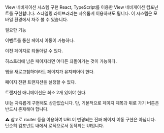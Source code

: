 View 네비게이션 시스템 구현
React, TypeScript를 이용한 View 네비게이션 컴포넌트를 구현합니다. 스타일링 라이브러리는 자유롭게 이용하셔도 됩니다. 이 시스템은 모바일 환경에서 자주 볼 수 있습니다.

필요한 기능

이벤트를 통한 페이지 이동이 가능하다.

이전 페이지로 되돌아갈 수 있다.

히스토리에 남은 페이지라면 어디든 되돌아가는 것이 가능하다.

웹을 새로고침하더라도 페이지가 유지되어야 한다.

페이지 전환 트랜지션을 설정할 수 있다.

트랜지션 애니메이션은 최소 2개 있어야 한다.

UI는 자유롭게 구현해도 상관없습니다. 단, 기본적으로 페이지 제목과 뒤로 가기 버튼은 반드시 존재해야 합니다.

⚠️ 참고로 router 등을 이용하여 URL이 변경되는 진짜 페이지 이동 구현은 아닙니다. 단순히 컴포넌트 내에서 로직으로서 동작되는 UI입니다.
